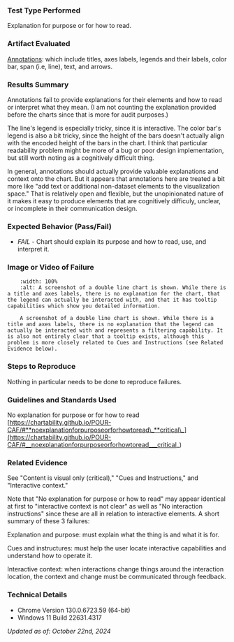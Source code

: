 ### Test Type Performed

Explanation for purpose or for how to read.

### Artifact Evaluated

[Annotations](https://docs.bokeh.org/en/latest/docs/user_guide/interaction.html): which include titles, axes labels, legends and their labels, color bar, span (i.e, line), text, and arrows.

### Results Summary

Annotations fail to provide explanations for their elements and how to read or interpret what they mean. (I am not counting the explanation provided before the charts since that is more for audit purposes.)

The line's legend is especially tricky, since it is interactive. The color bar's legend is also a bit tricky, since the height of the bars doesn't actually align with the encoded height of the bars in the chart. I think that particular readability problem might be more of a bug or poor design implementation, but still worth noting as a cognitively difficult thing.

In general, annotations should actually provide valuable explanations and context onto the chart. But it appears that annotations here are treated a bit more like "add text or additional non-dataset elements to the visualization space." That is relatively open and flexible, but the unopinionated nature of it makes it easy to produce elements that are cognitively difficuly, unclear, or incomplete in their communication design.

### Expected Behavior (Pass/Fail)

- _FAIL_ - Chart should explain its purpose and how to read, use, and interpret it.

### Image or Video of Failure

```{figure} ./assets/annotations_explanation-purpose.png
    :width: 100%
    :alt: A screenshot of a double line chart is shown. While there is a title and axes labels, there is no explanation for the chart, that the legend can actually be interacted with, and that it has tooltip capabilities which show you detailed information.

    A screenshot of a double line chart is shown. While there is a title and axes labels, there is no explanation that the legend can actually be interacted with and represents a filtering capability. It is also not entirely clear that a tooltip exists, although this problem is more closely related to Cues and Instructions (see Related Evidence below).
```

### Steps to Reproduce

Nothing in particular needs to be done to reproduce failures.

### Guidelines and Standards Used

No explanation for purpose or for how to read [https://chartability.github.io/POUR-CAF/#**noexplanationforpurposeorforhowtoread\_**critical\_](https://chartability.github.io/POUR-CAF/#__noexplanationforpurposeorforhowtoread___critical_)

### Related Evidence

See "Content is visual only (critical)," "Cues and Instructions," and "Interactive context."

Note that "No explanation for purpose or how to read" may appear identical at first to "interactive context is not clear" as well as "No interaction instructions" since these are all in relation to interactive elements. A short summary of these 3 failures:

Explanation and purpose: must explain what the thing is and what it is for.

Cues and instructures: must help the user locate interactive capabilities and understand how to operate it.

Interactive context: when interactions change things around the interaction location, the context and change must be communicated through feedback.

<!-- ### Known or Documented Issues
(If there is already a github issue created for this test or a related test, it will be listed here.) -->

### Technical Details

- Chrome Version 130.0.6723.59 (64-bit)
- Windows 11 Build 22631.4317

_Updated as of: October 22nd, 2024_

<!-- ### Notes
This could be a failure not so much on the annotations and rather the plotting interface, but we'll fail it just to be consistent. -->
